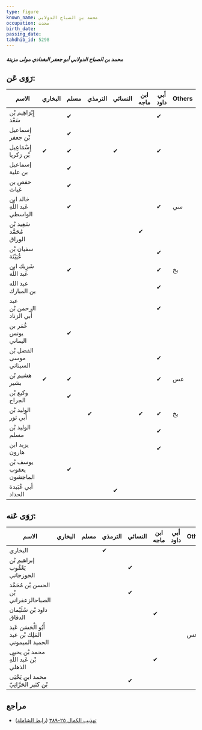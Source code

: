 ```yaml
---
type: figure
known_name: محمد بن الصباح الدولابي
occupation: محدث
birth_date:
passing_date:
tahdhib_id: 5298
---
```

##### محمد بن الصباح الدولابي أبو جعفر البغدادي مولى مزينة

## رَوَى عَن:
| الاسم                         | البخاري | مسلم | الترمذي | النسائي | ابن ماجه | أبي داود | Others |
| ----------------------------- | ------- | ---- | ------- | ------- | -------- | -------- | ------ |
| إِبْرَاهِيم بْن سَعْد         |         | ✔    |         |         |          | ✔        |        |
| إسماعيل بْن جعفر              |         | ✔    |         |         |          |          |        |
| إِسْمَاعِيل بْن زكريا         | ✔       | ✔    |         | ✔       |          | ✔        |        |
| إسماعيل بن علية               |         | ✔    |         |         |          |          |        |
| حفص بن غياث                   |         | ✔    |         |         |          |          |        |
| خالد ابن عَبد اللَّهِ الواسطي |         | ✔    |         |         |          | ✔        | سي     |
| سَعِيد بْن مُحَمَّد الوراق    |         |      |         |         | ✔        |          |        |
| سفيان بْن عُيَيْنَة           |         |      |         |         |          | ✔        |        |
| شَرِيك ابن عَبد اللَّه        |         | ✔    |         |         |          | ✔        | بخ     |
| عبد الله بن المبارك           |         |      |         |         |          | ✔        |        |
| عبد الرحمن بْن أَبي الزناد    |         |      |         |         |          | ✔        |        |
| عُمَر بن يونس اليماني         |         | ✔    |         |         |          |          |        |
| الفضل بْن موسى السيناني       |         |      |         |         |          | ✔        |        |
| هشيم بْن بشير                 | ✔       | ✔    |         |         |          | ✔        | عس     |
| وكيع بْن الجراح               |         | ✔    |         |         |          |          |        |
| الوليد بْن أَبي ثور           |         |      | ✔       |         | ✔        | ✔        | بخ     |
| الوليد بْن مسلم               |         |      |         |         |          | ✔        |        |
| يزيد ابن هارون                |         |      |         |         |          | ✔        |        |
| يوسف بْن يعقوب الماجشون       |         | ✔    |         |         |          |          |        |
| أبي عُبَيدة الحداد            |         |      |         | ✔       |          |          |        |
## رَوَى عَنه:
| الاسم                                               | البخاري | مسلم | الترمذي | النسائي | ابن ماجه | أبي داود | Others |
| --------------------------------------------------- | ------- | ---- | ------- | ------- | -------- | -------- | ------ |
| البخاري                                             |         |      | ✔       |         |          |          |        |
| إبراهيم بْن يَعْقُوب الجوزجاني                      |         |      |         | ✔       |          |          |        |
| الحسن بْن مُحَمَّد بْن الصباحالزعفراني              |         |      |         | ✔       |          |          |        |
| داود بْن سُلَيْمان الدقاق                           |         |      |         |         | ✔        |          |        |
| أَبُو الْحَسَن عَبد المَلِك بْن عبد الحميد الميموني |         |      |         |         |          |          | عس     |
| محمد بْن يحيى بْن عَبد اللَّهِ الذهلي               |         |      |         |         | ✔        |          |        |
| محمد ابن يَحْيَى بْن كثير الْحَرَّانِيّ             |         |      |         | ✔       |          |          |        |
## مراجع
- [تهذيب الكمال ٢٥-٣٨٩](obsidian://open?vault=Tahdhib-al-Kamal&file=Figures/٥٢٩٨-محمد%20بن%20الصباح%20الدولابي%20أبو%20جعفر%20البغدادي%20مولى%20مزينة) ([رابط الشاملة](https://shamela.ws/book/3722/13482))